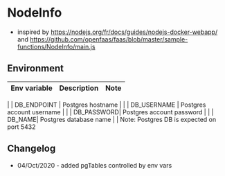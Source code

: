 # NodeInfo 

* inspired by https://nodejs.org/fr/docs/guides/nodejs-docker-webapp/ and https://github.com/openfaas/faas/blob/master/sample-functions/NodeInfo/main.js

## Environment

| Env variable        | Description           | Note  |
| ------------- |-------------| -----|
| 
| DB_ENDPOINT      | Postgres hostname | |
| DB_USERNAME | Postgres account username | |
| DB_PASSWORD| Postgres account password | |
| DB_NAME| Postgres database name | |
Note: Postgres DB is expected on port 5432

## Changelog

* 04/Oct/2020 - added pgTables controlled by env vars
